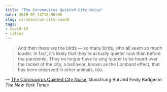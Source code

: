 ```yaml
---
title: "The Coronavirus Quieted City Noise"
date: 2020-05-24T18:56:00
slug: coronavirus-city-sound
tags:
- covid-19
- cities
---
```


> And then there are the birds — so many birds, who all seem so much louder. In fact, it’s likely that they’re actually quieter now than before the pandemic. They no longer have to sing louder to be heard over the racket of the city, a behavior, known as the Lombard effect, that has been observed in other animals, too. 

&mdash; [The Coronavirus Quieted City Noise](https://www.nytimes.com/interactive/2020/05/22/upshot/coronavirus-quiet-city-noise.html), Quoctrung Bui and Emily Badger in _The New York Times_
